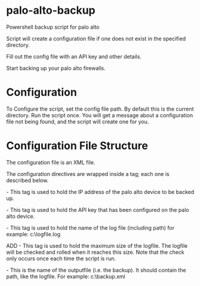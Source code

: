 # palo-alto-backup
Powershell backup script for palo alto

Script will create a configuration file if one does not exist in the specified directory.

Fill out the config file with an API key and other details.

Start backing up your palo alto firewalls.

# Configuration
To Configure the script, set the config file path. By default this is the current directory.
Run the script once.
You will get a message about a configuration file not being found, and the script will create one for you.

# Configuration File Structure
The configuration file is an XML file.

The configuration directives are wrapped inside a <config> tag; each one is described below.

<paloip> - This tag is used to hold the IP address of the palo alto device to be backed up.

<apikey> - This tag is used to hold the API key that has been configured on the palo alto device.

<logfile> - This tag is used to hold the name of the log file (including path) for example: c:\logfile.log

<logfilesize>ADD - This tag is used to hold the maximum size of the logfile. The logfile will be checked and rolled when it reaches this size. Note that the check only occurs once each time the script is run.

<outputfile> - This is the name of the outputfile (i.e. the backup). It should contain the path, like the logfile. For example: c:\backup.xml
